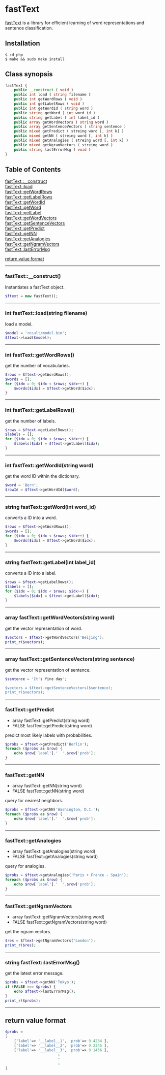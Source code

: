 # fastText

[fastText](https://fasttext.cc/) is a library for efficient learning of word representations and sentence classification.

## Installation

```
$ cd php
$ make && sudo make install
```

## Class synopsis

```php
fastText {
    public __construct ( void )
    public int load ( string filename )
    public int getWordRows ( void )
    public int getLabelRows ( void )
    public int getWordId ( string word )
    public string getWord ( int word_id )
    public string getLabel ( int label_id )
    public array getWordVectors ( string word )
    public array getSentenceVectors ( string sentence )
    public mixed getPredict ( streing word [, int k] )
    public mixed getNN ( streing word [, int k] )
    public mixed getAnalogies ( streing word [, int k] )
    public mixed getNgramVectors ( streing word )
    public string lastErrorMsg ( void )
}
```  

## Table of Contents 

[fastText::__construct](#__construct)  
[fastText::load](#load)  
[fastText::getWordRows](#getWordRows)  
[fastText::getLabelRows](#getLabelRows)  
[fastText::getWordId](#getWordId)  
[fastText::getWord](#getWord)  
[fastText::getLabel](#getLabel)  
[fastText::getWordVectors](#getWordVectors)  
[fastText::getSentenceVectors](#getSentenceVectors)  
[fastText::getPredict](#getPredict)  
[fastText::getNN](#getNN)  
[fastText::getAnalogies](#getAnalogies)  
[fastText::getNgramVectors](#getNgramVectors)  
[fastText::lastErrorMsg](#lastErrorMsg)  
  
[return value format](#returnvalf)  

-----

### <a name="__construct">fastText::__construct()

Instantiates a fastText object.  

```php
$ftext = new fastText();
```  

-----

### <a name="load">int fastText::load(string filename)

load a model.  

```php
$model = 'result/model.bin';
$ftext->load($model);
```  

-----

### <a name="getWordRows">int fastText::getWordRows()

get the number of vocabularies.  

```php
$rows = $ftext->getWordRows();
$words = [];
for ($idx = 0; $idx < $rows; $idx++) {
    $words[$idx] = $ftext->getWord($idx);
}
```  

-----

### <a name="getLabelRows">int fastText::getLabelRows()

get the number of labels.  

```php
$rows = $ftext->getLabelRows();
$labels = [];
for ($idx = 0; $idx < $rows; $idx++) {
    $labels[$idx] = $ftext->getLabel($idx);
}
```  

-----

### <a name="getWordId">int fastText::getWordId(string word)

get the word ID within the dictionary.  

```php
$word = 'Bern';
$rowId = $ftext->getWordId($word);
```  

-----

### <a name="getWord">string fastText::getWord(int word_id)

converts a ID into a word.  

```php
$rows = $ftext->getWordRows();
$words = [];
for ($idx = 0; $idx < $rows; $idx++) {
    $words[$idx] = $ftext->getWord($idx);
}
```  

-----

### <a name="getLabel">string fastText::getLabel(int label_id)

converts a ID into a label.  

```php
$rows = $ftext->getLabelRows();
$labels = [];
for ($idx = 0; $idx < $rows; $idx++) {
    $labels[$idx] = $ftext->getLabel($idx);
}
```  

-----

### <a name="getWordVectors">array fastText::getWordVectors(string word)

get the vector representation of word.  

```php
$vectors = $ftext->getWordVectors('Beijing');
print_r($vectors);
```  

-----

### <a name="getSentenceVectors">array fastText::getSentenceVectors(string sentence)

get the vector representation of sentence.  

```php
$sentence = 'It's fine day';

$vectors = $ftext->getSentenceVectors($sentence);
print_r($vectors);
```  

-----

### <a name="getPredict">fastText::getPredict
* array fastText::getPredict(string word)
* FALSE fastText::getPredict(string word)

predict most likely labels with probabilities.  

```php
$probs = $ftext->getPredict('Berlin');
foreach ($probs as $row) {
    echo $row['label'].'  '.$row['prob'];
}
```  

-----

### <a name="getNN">fastText::getNN
* array fastText::getNN(string word)
* FALSE fastText::getNN(string word)

query for nearest neighbors.  

```php
$probs = $ftext->getNN('Washington, D.C.');
foreach ($probs as $row) {
    echo $row['label'].'  '.$row['prob'];
}
```  

-----

### <a name="getAnalogies">fastText::getAnalogies
* array fastText::getAnalogies(string word)
* FALSE fastText::getAnalogies(string word)

query for analogies.  

```php
$probs = $ftext->getAnalogies('Paris + France - Spain');
foreach ($probs as $row) {
    echo $row['label'].'  '.$row['prob'];
}
```  

-----

### <a name="getNgramVectors">fastText::getNgramVectors
* array fastText::getNgramVectors(string word)
* FALSE fastText::getNgramVectors(string word)

get the ngram vectors.  

```php
$res = $ftext->getNgramVectors('London');
print_r($res);
```  

-----

### <a name="lastErrorMsg">string fastText::lastErrorMsg()

get the latest error message.  

```php
$probs = $ftext->getNN('Tokyo');
if (FALSE === $probs) {
    echo $ftext->lastErrorMsg();
}
print_r($probs);
```  

-----

## <a name="returnvalf">return value format

```php
$probs =
[
    ['label'=> '__label__1', 'prob'=> 0.4234 ],
    ['label'=> '__label__2', 'prob'=> 0.2345 ],
    ['label'=> '__label__3', 'prob'=> 0.1456 ],
                        :
                        :
                        :
]
```  
